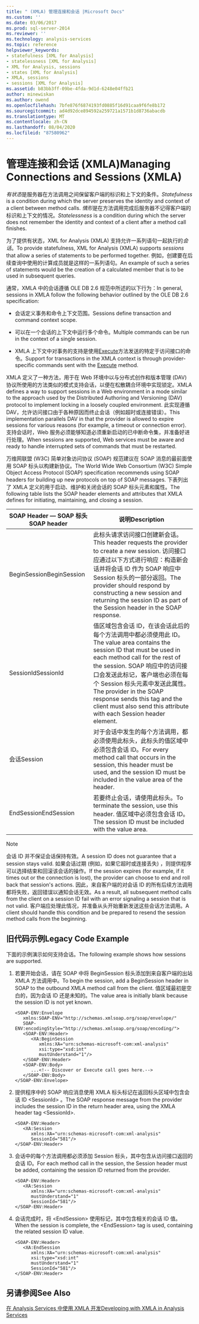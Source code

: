 ```yaml
---
title: " (XMLA) 管理连接和会话 |Microsoft Docs"
ms.custom: ''
ms.date: 03/06/2017
ms.prod: sql-server-2014
ms.reviewer: ''
ms.technology: analysis-services
ms.topic: reference
helpviewer_keywords:
- statefulness [XML for Analysis]
- statelessness [XML for Analysis]
- XML for Analysis, sessions
- states [XML for Analysis]
- XMLA, sessions
- sessions [XML for Analysis]
ms.assetid: b83bb3ff-09be-4fda-9d1d-6248e04ffb21
author: minewiskan
ms.author: owend
ms.openlocfilehash: 7bfe876f6874193fd0885f16d91caa9f6fe8b172
ms.sourcegitcommit: ad4d92dce894592a259721a1571b1d8736abacdb
ms.translationtype: MT
ms.contentlocale: zh-CN
ms.lasthandoff: 08/04/2020
ms.locfileid: "87580962"
---
```

# <a name="managing-connections-and-sessions-xmla"></a><span data-ttu-id="098ee-102">管理连接和会话 (XMLA)</span><span class="sxs-lookup"><span data-stu-id="098ee-102">Managing Connections and Sessions (XMLA)</span></span>
  <span data-ttu-id="098ee-103">*有状态*是服务器在方法调用之间保留客户端的标识和上下文的条件。</span><span class="sxs-lookup"><span data-stu-id="098ee-103">*Statefulness* is a condition during which the server preserves the identity and context of a client between method calls.</span></span> <span data-ttu-id="098ee-104">*情形*是在方法调用完成后服务器不记得客户端的标识和上下文的情况。</span><span class="sxs-lookup"><span data-stu-id="098ee-104">*Statelessness* is a condition during which the server does not remember the identity and context of a client after a method call finishes.</span></span>  
  
 <span data-ttu-id="098ee-105">为了提供有状态，XML for Analysis (XMLA) 支持允许一系列语句一起执行的*会话*。</span><span class="sxs-lookup"><span data-stu-id="098ee-105">To provide statefulness, XML for Analysis (XMLA) supports *sessions* that allow a series of statements to be performed together.</span></span> <span data-ttu-id="098ee-106">例如，创建要在后续查询中使用的计算成员就是这样的一系列语句。</span><span class="sxs-lookup"><span data-stu-id="098ee-106">An example of such a series of statements would be the creation of a calculated member that is to be used in subsequent queries.</span></span>  
  
 <span data-ttu-id="098ee-107">通常，XMLA 中的会话遵循 OLE DB 2.6 规范中所述的以下行为：</span><span class="sxs-lookup"><span data-stu-id="098ee-107">In general, sessions in XMLA follow the following behavior outlined by the OLE DB 2.6 specification:</span></span>  
  
-   <span data-ttu-id="098ee-108">会话定义事务和命令上下文范围。</span><span class="sxs-lookup"><span data-stu-id="098ee-108">Sessions define transaction and command context scope.</span></span>  
  
-   <span data-ttu-id="098ee-109">可以在一个会话的上下文中运行多个命令。</span><span class="sxs-lookup"><span data-stu-id="098ee-109">Multiple commands can be run in the context of a single session.</span></span>  
  
-   <span data-ttu-id="098ee-110">XMLA 上下文中对事务的支持是使用[Execute](https://docs.microsoft.com/bi-reference/xmla/xml-elements-methods-execute)方法发送的特定于访问接口的命令。</span><span class="sxs-lookup"><span data-stu-id="098ee-110">Support for transactions in the XMLA context is through provider-specific commands sent with the [Execute](https://docs.microsoft.com/bi-reference/xmla/xml-elements-methods-execute) method.</span></span>  
  
 <span data-ttu-id="098ee-111">XMLA 定义了一种方法，用于在 Web 环境中以与分布式创作和版本管理 (DAV) 协议所使用的方法类似的模式支持会话，以便在松散耦合环境中实现锁定。</span><span class="sxs-lookup"><span data-stu-id="098ee-111">XMLA defines a way to support sessions in a Web environment in a mode similar to the approach used by the Distributed Authoring and Versioning (DAV) protocol to implement locking in a loosely coupled environment.</span></span> <span data-ttu-id="098ee-112">此实现遵循 DAV，允许访问接口由于各种原因而终止会话（例如超时或连接错误）。</span><span class="sxs-lookup"><span data-stu-id="098ee-112">This implementation parallels DAV in that the provider is allowed to expire sessions for various reasons (for example, a timeout or connection error).</span></span> <span data-ttu-id="098ee-113">支持会话时，Web 服务必须能够知道必须重新启动的已中断命令集，并准备好进行处理。</span><span class="sxs-lookup"><span data-stu-id="098ee-113">When sessions are supported, Web services must be aware and ready to handle interrupted sets of commands that must be restarted.</span></span>  
  
 <span data-ttu-id="098ee-114">万维网联盟 (W3C) 简单对象访问协议 (SOAP) 规范建议在 SOAP 消息的最前面使用 SOAP 标头以构建新协议。</span><span class="sxs-lookup"><span data-stu-id="098ee-114">The World Wide Web Consortium (W3C) Simple Object Access Protocol (SOAP) specification recommends using SOAP headers for building up new protocols on top of SOAP messages.</span></span> <span data-ttu-id="098ee-115">下表列出了 XMLA 定义的用于启动、维护和关闭会话的 SOAP 标头元素和属性。</span><span class="sxs-lookup"><span data-stu-id="098ee-115">The following table lists the SOAP header elements and attributes that XMLA defines for initiating, maintaining, and closing a session.</span></span>  
  
|<span data-ttu-id="098ee-116">SOAP Header — SOAP 标头</span><span class="sxs-lookup"><span data-stu-id="098ee-116">SOAP header</span></span>|<span data-ttu-id="098ee-117">说明</span><span class="sxs-lookup"><span data-stu-id="098ee-117">Description</span></span>|  
|-----------------|-----------------|  
|<span data-ttu-id="098ee-118">BeginSession</span><span class="sxs-lookup"><span data-stu-id="098ee-118">BeginSession</span></span>|<span data-ttu-id="098ee-119">此标头请求访问接口创建新会话。</span><span class="sxs-lookup"><span data-stu-id="098ee-119">This header requests the provider to create a new session.</span></span> <span data-ttu-id="098ee-120">访问接口应通过以下方式进行响应：构造新会话并将会话 ID 作为 SOAP 响应中 Session 标头的一部分返回。</span><span class="sxs-lookup"><span data-stu-id="098ee-120">The provider should respond by constructing a new session and returning the session ID as part of the Session header in the SOAP response.</span></span>|  
|<span data-ttu-id="098ee-121">SessionId</span><span class="sxs-lookup"><span data-stu-id="098ee-121">SessionId</span></span>|<span data-ttu-id="098ee-122">值区域包含会话 ID，在该会话此后的每个方法调用中都必须使用此 ID。</span><span class="sxs-lookup"><span data-stu-id="098ee-122">The value area contains the session ID that must be used in each method call for the rest of the session.</span></span> <span data-ttu-id="098ee-123">SOAP 响应中的访问接口会发送此标记，客户端也必须在每个 Session 标头元素中发送此属性。</span><span class="sxs-lookup"><span data-stu-id="098ee-123">The provider in the SOAP response sends this tag and the client must also send this attribute with each Session header element.</span></span>|  
|<span data-ttu-id="098ee-124">会话</span><span class="sxs-lookup"><span data-stu-id="098ee-124">Session</span></span>|<span data-ttu-id="098ee-125">对于会话中发生的每个方法调用，都必须使用此标头，此标头的值区域中必须包含会话 ID。</span><span class="sxs-lookup"><span data-stu-id="098ee-125">For every method call that occurs in the session, this header must be used, and the session ID must be included in the value area of the header.</span></span>|  
|<span data-ttu-id="098ee-126">EndSession</span><span class="sxs-lookup"><span data-stu-id="098ee-126">EndSession</span></span>|<span data-ttu-id="098ee-127">若要终止会话，请使用此标头。</span><span class="sxs-lookup"><span data-stu-id="098ee-127">To terminate the session, use this header.</span></span> <span data-ttu-id="098ee-128">值区域中必须包含会话 ID。</span><span class="sxs-lookup"><span data-stu-id="098ee-128">The session ID must be included with the value area.</span></span>|  
  
> [!NOTE]  
>  <span data-ttu-id="098ee-129">会话 ID 并不保证会话保持有效。</span><span class="sxs-lookup"><span data-stu-id="098ee-129">A session ID does not guarantee that a session stays valid.</span></span> <span data-ttu-id="098ee-130">如果会话过期 (例如，如果它超时或连接丢失) ，则提供程序可以选择结束和回滚该会话的操作。</span><span class="sxs-lookup"><span data-stu-id="098ee-130">If the session expires (for example, if it times out or the connection is lost), the provider can choose to end and roll back that session's actions.</span></span> <span data-ttu-id="098ee-131">因此，来自客户端的对会话 ID 的所有后续方法调用都将失败，返回错误以通知会话无效。</span><span class="sxs-lookup"><span data-stu-id="098ee-131">As a result, all subsequent method calls from the client on a session ID fail with an error signaling a session that is not valid.</span></span> <span data-ttu-id="098ee-132">客户端应处理此情况，并准备从头开始重新发送这些会话方法调用。</span><span class="sxs-lookup"><span data-stu-id="098ee-132">A client should handle this condition and be prepared to resend the session method calls from the beginning.</span></span>  
  
## <a name="legacy-code-example"></a><span data-ttu-id="098ee-133">旧代码示例</span><span class="sxs-lookup"><span data-stu-id="098ee-133">Legacy Code Example</span></span>  
 <span data-ttu-id="098ee-134">下面的示例演示如何支持会话。</span><span class="sxs-lookup"><span data-stu-id="098ee-134">The following example shows how sessions are supported.</span></span>  
  
1.  <span data-ttu-id="098ee-135">若要开始会话，请在 SOAP 中将 BeginSession 标头添加到来自客户端的出站 XMLA 方法调用中。</span><span class="sxs-lookup"><span data-stu-id="098ee-135">To begin the session, add a BeginSession header in SOAP to the outbound XMLA method call from the client.</span></span> <span data-ttu-id="098ee-136">值区域最初是空白的，因为会话 ID 还是未知的。</span><span class="sxs-lookup"><span data-stu-id="098ee-136">The value area is initially blank because the session ID is not yet known.</span></span>  
  
    ```  
    <SOAP-ENV:Envelope  
       xmlns:SOAP-ENV="http://schemas.xmlsoap.org/soap/envelope/"  
       SOAP-ENV:encodingStyle="http://schemas.xmlsoap.org/soap/encoding/">  
       <SOAP-ENV:Header>  
          <XA:BeginSession  
             xmlns:XA="urn:schemas-microsoft-com:xml-analysis"  
             xsi:type="xsd:int"  
             mustUnderstand="1"/>  
       </SOAP-ENV:Header>  
       <SOAP-ENV:Body>  
          ...<!-- Discover or Execute call goes here.-->  
       </SOAP-ENV:Body>  
    </SOAP-ENV:Envelope>  
    ```  
  
2.  <span data-ttu-id="098ee-137">提供程序中的 SOAP 响应消息使用 XMLA 标头标记在返回标头区域中包含会话 ID \<SessionId> 。</span><span class="sxs-lookup"><span data-stu-id="098ee-137">The SOAP response message from the provider includes the session ID in the return header area, using the XMLA header tag \<SessionId>.</span></span>  
  
    ```  
    <SOAP-ENV:Header>  
       <XA:Session  
          xmlns:XA="urn:schemas-microsoft-com:xml-analysis"  
          SessionId="581"/>  
    </SOAP-ENV:Header>  
    ```  
  
3.  <span data-ttu-id="098ee-138">会话中的每个方法调用都必须添加 Session 标头，其中包含从访问接口返回的会话 ID。</span><span class="sxs-lookup"><span data-stu-id="098ee-138">For each method call in the session, the Session header must be added, containing the session ID returned from the provider.</span></span>  
  
    ```  
    <SOAP-ENV:Header>  
       <XA:Session  
          xmlns:XA="urn:schemas-microsoft-com:xml-analysis"  
          mustUnderstand="1"  
          SessionId="581"/>  
    </SOAP-ENV:Header>  
    ```  
  
4.  <span data-ttu-id="098ee-139">会话完成时，将 \<EndSession> 使用标记，其中包含相关的会话 ID 值。</span><span class="sxs-lookup"><span data-stu-id="098ee-139">When the session is complete, the \<EndSession> tag is used, containing the related session ID value.</span></span>  
  
    ```  
    <SOAP-ENV:Header>  
       <XA:EndSession  
          xmlns:XA="urn:schemas-microsoft-com:xml-analysis"  
          xsi:type="xsd:int"  
          mustUnderstand="1"  
          SessionId="581"/>  
    </SOAP-ENV:Header>  
    ```  
  
## <a name="see-also"></a><span data-ttu-id="098ee-140">另请参阅</span><span class="sxs-lookup"><span data-stu-id="098ee-140">See Also</span></span>  
 [<span data-ttu-id="098ee-141">在 Analysis Services 中使用 XMLA 开发</span><span class="sxs-lookup"><span data-stu-id="098ee-141">Developing with XMLA in Analysis Services</span></span>](developing-with-xmla-in-analysis-services.md)  
  
  
